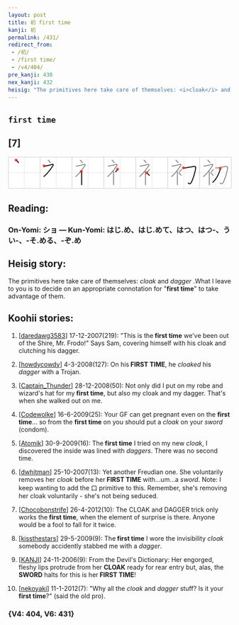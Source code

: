 ```yaml
---
layout: post
title: 初 first time
kanji: 初
permalink: /431/
redirect_from:
 - /初/
 - /first time/
 - /v4/404/
pre_kanji: 430
nex_kanji: 432
heisig: "The primitives here take care of themselves: <i>cloak</i> and <i>dagger</i> .What I leave to you is to decide on an appropriate connotation for &quot;<b>first time</b>&quot; to take advantage of them."
---
```


## `first time`

## [7]

<div class="stroke"><img src="../images/E5889D.png" /></div>

## Reading:

### On-Yomi: ショ &mdash; Kun-Yomi: はじ.め、はじ.めて、はつ、はつ-、うい-、-そ.める、-ぞ.め

## Heisig story:

The primitives here take care of themselves: <i>cloak</i> and <i>dagger</i> .What I leave to you is to decide on an appropriate connotation for &quot;<b>first time</b>&quot; to take advantage of them.

## Koohii stories:

1) [<a href="http://kanji.koohii.com/profile/daredawg3583">daredawg3583</a>] 17-12-2007(219): &quot;This is the<strong> first time</strong> we&#039;ve been out of the Shire, Mr. Frodo!&quot; Says Sam, covering himself with his cloak and clutching his dagger.

2) [<a href="http://kanji.koohii.com/profile/howdycowdy">howdycowdy</a>] 4-3-2008(127): On his<strong> FIRST TIME</strong>, he <em>cloaked</em> his <em>dagger</em> with a Trojan.

3) [<a href="http://kanji.koohii.com/profile/Captain_Thunder">Captain_Thunder</a>] 28-12-2008(50): Not only did I put on my robe and wizard&#039;s hat for my<strong> first time</strong>, but also my cloak and my dagger. That&#039;s when she walked out on me.

4) [<a href="http://kanji.koohii.com/profile/Codewolke">Codewolke</a>] 16-6-2009(25): Your GF can get pregnant even on the <strong>first time</strong>... so from the <strong>first time</strong> on you should put a <em>cloak</em> on your <em>sword</em> (condom).

5) [<a href="http://kanji.koohii.com/profile/Atomik">Atomik</a>] 30-9-2009(16): The<strong> first time</strong> I tried on my new <em>cloak</em>, I discovered the inside was lined with <em>daggers</em>. There was no second time.

6) [<a href="http://kanji.koohii.com/profile/dwhitman">dwhitman</a>] 25-10-2007(13): Yet another Freudian one. She voluntarily removes her <em>cloak</em> before her<strong> FIRST TIME</strong> with...um...a <em>sword</em>. Note: I keep wanting to add the 口 primitive to this. Remember, she&#039;s removing her cloak voluntarily - she&#039;s not being seduced.

7) [<a href="http://kanji.koohii.com/profile/Chocobonstrife">Chocobonstrife</a>] 26-4-2012(10): The CLOAK and DAGGER trick only works the<strong> first time</strong>, when the element of surprise is there. Anyone would be a fool to fall for it twice.

8) [<a href="http://kanji.koohii.com/profile/kissthestars">kissthestars</a>] 29-5-2009(9): The<strong> first time</strong> I wore the invisibility <em>cloak</em> somebody accidently stabbed me with a <em>dagger</em>.

9) [<a href="http://kanji.koohii.com/profile/KANJI">KANJI</a>] 24-11-2006(9): From the Devil&#039;s Dictionary: Her engorged, fleshy lips protrude from her <strong>CLOAK</strong> ready for rear entry but, alas, the <strong>SWORD</strong> halts for this is her<strong> FIRST TIME</strong>!

10) [<a href="http://kanji.koohii.com/profile/nekoyaki">nekoyaki</a>] 11-1-2012(7): &quot;Why all the <em>cloak</em> and <em>dagger</em> stuff? Is it your<strong> first time</strong>?&quot; (said the old pro).

### {V4: 404, V6: 431}
